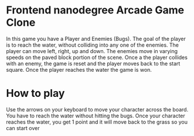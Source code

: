 # **Frontend nanodegree Arcade Game Clone**

In this game you have a Player and Enemies (Bugs). The goal of the player is to reach the water, without colliding into any one of the enemies. The player can move left, right, up and down. The enemies move in varying speeds on the paved block portion of the scene. Once a the player collides with an enemy, the game is reset and the player moves back to the start square. Once the player reaches the water the game is won.


# How to play

Use the arrows on your keyboard  to move your character across the board.
You have to reach the water without hitting the bugs. Once your character reaches the water, you get 1 point and it will move back to the grass so you can start over